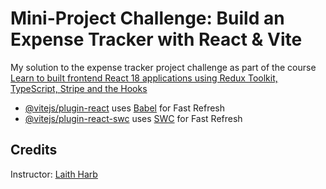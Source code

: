 # Mini-Project Challenge: Build an Expense Tracker with React & Vite

My solution to the expense tracker project challenge as part of the course [Learn to built frontend React 18 applications using Redux Toolkit, TypeScript, Stripe and the Hooks](https://www.udemy.com/course/the-modern-react-18-bootcamp-a-complete-developer-guide/learn/lecture/38768098#overview)

- [@vitejs/plugin-react](https://github.com/vitejs/vite-plugin-react/blob/main/packages/plugin-react/README.md) uses [Babel](https://babeljs.io/) for Fast Refresh
- [@vitejs/plugin-react-swc](https://github.com/vitejs/vite-plugin-react-swc) uses [SWC](https://swc.rs/) for Fast Refresh

## Credits

Instructor: [Laith Harb](https://www.udemy.com/user/get-it-now/)
